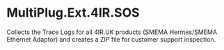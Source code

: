# MultiPlug.Ext.4IR.SOS
Collects the Trace Logs for all 4IR.UK products (SMEMA Hermes/SMEMA Ethernet Adaptor) and creates a ZIP file for customer support inspection.
